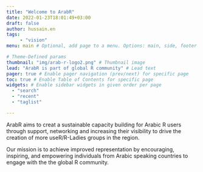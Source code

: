 ```yaml
---
title: "Welcome to ArabR"
date: 2022-01-23T18:01:49+03:00
draft: false
author: hussain.en
tags: 
     - "vision"
menu: main # Optional, add page to a menu. Options: main, side, footer

# Theme-Defined params
thumbnail: "img/arab-r-logo2.png" # Thumbnail image
lead: "ArabR is part of global R community" # Lead text
pager: true # Enable pager navigation (prev/next) for specific page
toc: true # Enable Table of Contents for specific page
widgets: # Enable sidebar widgets in given order per page
  - "search"
  - "recent"
  - "taglist"

---
```


ArabR aims to creat a sustainable capacity building for Arabic R users through support, networking and increasing their visibility to drive the creation of more useR/R-Ladies groups in the region. 

Our mission is to achieve improved representation by encouraging, inspiring, and empowering individuals from Arabic speaking countries to engage with the the global R community.
